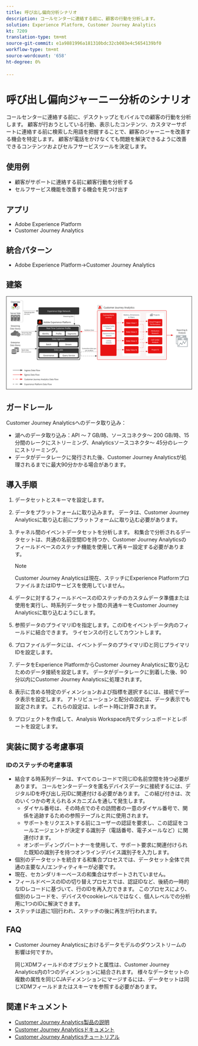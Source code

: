 ```yaml
---
title: 呼び出し偏向分析シナリオ
description: コールセンターに連絡する前に、顧客の行動を分析します。
solution: Experience Platform, Customer Journey Analytics
kt: 7209
translation-type: tm+mt
source-git-commit: e1a9881996a181310bdc32cb083e4c5654139bf0
workflow-type: tm+mt
source-wordcount: '658'
ht-degree: 0%

---
```



# 呼び出し偏向ジャーニー分析のシナリオ

コールセンターに連絡する前に、デスクトップとモバイルでの顧客の行動を分析します。 顧客が行おうとしている行動、表示したコンテンツ、カスタマーサポートに連絡する前に検索した用語を把握することで、顧客のジャーニーを改善する機会を特定します。 顧客が電話をかけなくても問題を解決できるように改善できるコンテンツおよびセルフサービスツールを決定します。

## 使用例

* 顧客がサポートに連絡する前に顧客行動を分析する
* セルフサービス機能を改善する機会を見つけ出す

## アプリ

* Adobe Experience Platform
* Customer Journey Analytics

## 統合パターン

* Adobe Experience Platform→Customer Journey Analytics

## 建築

<img src="assets/CJA.svg" alt="Customer Journey Analyticsのブループリントのリファレンスアーキテクチャ" style="border:1px solid #4a4a4a" />

## ガードレール

Customer Journey Analyticsへのデータ取り込み：

* 湖へのデータ取り込み：API ～ 7 GB/時、ソースコネクタ～ 200 GB/時、15分間のレークにストリーミング、Analyticsソースコネクタ～ 45分のレークにストリーミング。
* データがデータレークに発行された後、Customer Journey Analyticsが処理されるまでに最大90分かかる場合があります。

## 導入手順

1. データセットとスキーマを設定します。
1. データをプラットフォームに取り込みます。
データは、Customer Journey Analyticsに取り込む前にプラットフォームに取り込む必要があります。
1. チャネル間のイベントデータセットを分析します。
和集合で分析されるデータセットは、共通の名前空間IDを持つか、Customer Journey Analyticsのフィールドベースのステッチ機能を使用して再キー設定する必要があります。 

   >[!NOTE]
   >
   >Customer Journey Analyticsは現在、ステッチにExperience PlatformプロファイルまたはIDサービスを使用していません。

1. データに対するフィールドベースのIDステッチのカスタムデータ準備または使用を実行し、時系列データセット間の共通キーをCustomer Journey Analyticsに取り込むようにします。
1. 参照データのプライマリIDを指定します。このIDをイベントデータ内のフィールドに結合できます。 ライセンスの行としてカウントします。
1. プロファイルデータには、イベントデータのプライマリIDと同じプライマリIDを設定します。
1. データをExperience PlatformからCustomer Journey Analyticsに取り込むためのデータ接続を設定します。 データがデータレークに到着した後、90分以内にCustomer Journey Analyticsに処理されます。
1. 表示に含める特定のディメンションおよび指標を選択するには、接続でデータ表示を設定します。 アトリビューションと配分の設定は、データ表示でも設定されます。 これらの設定は、レポート時に計算されます。
1. プロジェクトを作成して、Analysis Workspace内でダッシュボードとレポートを設定します。

## 実装に関する考慮事項

### IDのステッチの考慮事項

* 結合する時系列データは、すべてのレコードで同じID名前空間を持つ必要があります。 コールセンターデータを匿名デバイスデータに接続するには、デジタルIDを呼び出し元IDに関連付ける必要があります。 この結び付きは、次のいくつかの考えられるメカニズムを通して発生します。
   * ダイヤル番号は、その時点でのその訪問者の一意のダイヤル番号で、関係を追跡するための参照テーブルと共に使用されます。
   * サポートをリクエストする前にユーザーの認証を要求し、この認証をコールエージェントが決定する識別子（電話番号、電子メールなど）に関連付けます。
   * オンボーディングパートナーを使用して、サポート要求に関連付けられた既知の識別子を持つオンラインデバイス識別子を入力します。
* 個別のデータセットを統合する和集合プロセスでは、データセット全体で共通の主要な人/エンティティキーが必要です。
* 現在、セカンダリキーベースの和集合はサポートされていません。
* フィールドベースのIDの切り替えプロセスでは、認証IDなど、後続の一時的なIDレコードに基づいて、行のIDを再入力できます。 このプロセスにより、個別のレコードを、デバイスやcookieレベルではなく、個人レベルでの分析用に1つのIDに解決できます。
* ステッチは週に1回行われ、ステッチの後に再生が行われます。

## FAQ

* Customer Journey Analyticsにおけるデータモデルのダウンストリームの影響は何ですか。

   同じXDMフィールドのオブジェクトと属性は、Customer Journey Analytics内の1つのディメンションに結合されます。 様々なデータセットの複数の属性を同じCJAディメンションにマージするには、データセットは同じXDMフィールドまたはスキーマを参照する必要があります。

## 関連ドキュメント

* [Customer Journey Analytics製品の説明](https://helpx.adobe.com/legal/product-descriptions/customer-journey-analytics.html)
* [Customer Journey Analyticsドキュメント](https://experienceleague.adobe.com/docs/customer-journey-analytics.html)
* [Customer Journey Analyticsチュートリアル](https://experienceleague.adobe.com/docs/customer-journey-analytics-learn/tutorials/overview.html)
